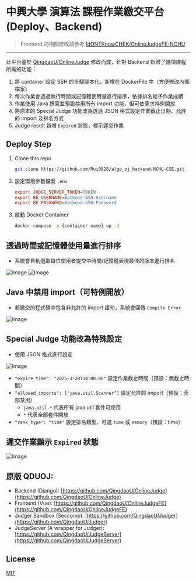 # 中興大學 **演算法** 課程作業繳交平台 (Deploy、Backend)
> Frontend 的相關修改請參考 [IdONTKnowCHEK/OnlineJudgeFE-NCHU](https://github.com/IdONTKnowCHEK/OnlineJudgeFE-NCHU)

---

此平台基於 [QingdaoU/OnlineJudge](https://github.com/QingdaoU/OnlineJudge) 修改而成，針對 Backend 新增了幾項課程所需的功能：

1. 將 container 設定 SSH 的步驟腳本化，新增在 DockerFile 中（方便修改內部檔案）
2. 每次作業會透過執行時間或記憶體使用量進行排序，依據排名給予作業成績
3. 作業使用 Java 撰寫並預設禁用所有 import 功能，但可依需求特例開放
4. 將原本的 Special Judge 功能改為透過 JSON 格式設定作業截止日期、允許的 import 及排名方式
5. Judge result 新增 `Expired` 狀態，標示遲交作業

## Deploy Step
1. Clone this repo
    ```bash
    git clone https://github.com/Rui0828/algo_oj_backend-NCHU-CSE.git
    ```

2. 設定環境參數檔案 `.env`
    ```ini
    export JUDGE_SERVER_TOKEN=TOKEN
    export BE_USERNAME=Backend-SSH-Username
    export BE_PASSWORD=Backend-SSH-Password
    ```

3. 啟動 Docker Container
    ```bash
    docker-compose -p {container-name} up -d
    ```


## 透過時間或記憶體使用量進行排序
- 系統會自動選取每位使用者提交中時間/記憶體表現最佳的版本進行排名

![Image](https://i.imgur.com/Kr2pufw.png)
![Image](https://i.imgur.com/FVAjkIp.png)


## Java 中禁用 import（可特例開放）
- 若繳交的程式碼中包含非允許的 import 語句，系統會回傳 `Compile Error`

![Image](https://i.imgur.com/jinUa2m.png)


## Special Judge 功能改為特殊設定 
- 使用 JSON 格式進行設定

![Image](https://i.imgur.com/oQIl1XL.png)

- `"expire_time": "2025-3-28T14:00:00"` 設定作業截止時間（預設：無截止時間）  
- `"allowed_imports": ["java.util.Scanner"]` 設定允許的 import（預設：全部禁用）  
    - `java.util.*` 代表所有 java.util 套件可使用
    - `*` 代表全部套件開放
- `"rank_type": "time"` 設定排名類型，可選 `time` 或 `memory`（預設：time）


## 遲交作業顯示 `Expired` 狀態
![Image](https://i.imgur.com/p3RdJtm.png)


## 原版 QDUOJ:
+ Backend (Django): [https://github.com/QingdaoU/OnlineJudge](https://github.com/QingdaoU/OnlineJudge)
+ Frontend (Vue): [https://github.com/QingdaoU/OnlineJudgeFE](https://github.com/QingdaoU/OnlineJudgeFE)
+ Judger Sandbox (Seccomp): [https://github.com/QingdaoU/Judger](https://github.com/QingdaoU/Judger)
+ JudgeServer (A wrapper for Judger): [https://github.com/QingdaoU/JudgeServer](https://github.com/QingdaoU/JudgeServer)

## License
[MIT](http://opensource.org/licenses/MIT)
